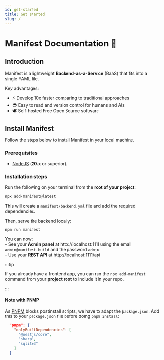 ```yaml
---
id: get-started
title: Get started
slug: /
---
```


# Manifest Documentation 👋

## Introduction

Manifest is a lightweight **Backend-as-a-Service** (BaaS) that fits into a single YAML file.

Key advantages:

- ⚡ Develop 10x faster comparing to traditional approaches
- 😎 Easy to read and version control for humans and AIs
- 🕊️ Self-hosted Free Open Source software

## Install Manifest

Follow the steps below to install Manifest in your local machine.

### Prerequisites

- [NodeJS](https://nodejs.org/en/) (**20.x** or superior).

### Installation steps

Run the following on your terminal from the **root of your project**:

```bash
npx add-manifest@latest
```

This will create a `manifest/backend.yml` file and add the required dependencies.

Then, serve the backend locally:

```
npm run manifest
```

You can now:
<br/> - See your **Admin panel** at http://localhost:1111 using the email `admin@manifest.build` and the password `admin`
<br/> - Use your **REST API** at http://localhost:1111/api

:::tip

If you already have a frontend app, you can run the `npx add-manifest` command from your **project root** to include it in your repo.

:::

#### Note with PNMP

As [PNPM](https://pnpm.io/fr/) blocks postinstall scripts, we have to adapt the `þackage.json`. Add this to your `package.json` file before doing `pnpm install`:

```json
  "pnpm": {
    "onlyBuiltDependencies": [
      "@nestjs/core",
      "sharp",
      "sqlite3"
    ]
  }
```
